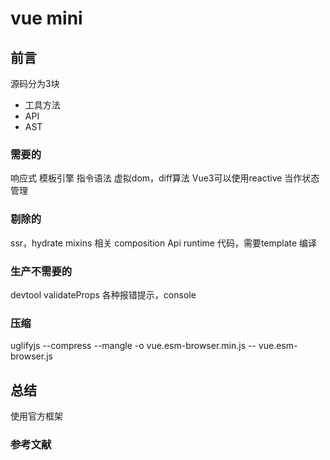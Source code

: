 # vue mini

## 前言

源码分为3块

- 工具方法
- API
- AST

### 需要的

  响应式
  模板引擎
  指令语法
  虚拟dom，diff算法
  Vue3可以使用reactive 当作状态管理

### 剔除的

  ssr，hydrate
  mixins 相关
  composition Api
  runtime 代码，需要template 编译

### 生产不需要的

devtool
validateProps
各种报错提示，console

### 压缩

uglifyjs --compress --mangle -o vue.esm-browser.min.js   -- vue.esm-browser.js

## 总结

使用官方框架

### 参考文献
